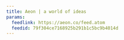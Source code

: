 ```yaml
---
title: Aeon | a world of ideas
params:
  feedlink: https://aeon.co/feed.atom
  feedid: 79f304ce7168925b291b1c5bc9b4014d
---
```

